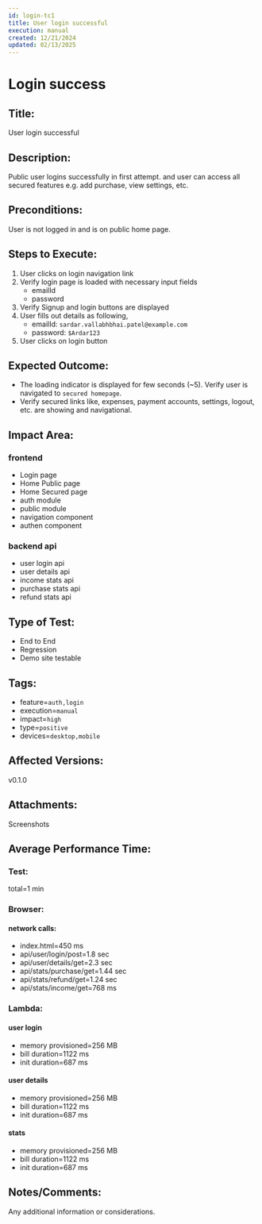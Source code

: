 ```yaml
---
id: login-tc1
title: User login successful
execution: manual
created: 12/21/2024
updated: 02/13/2025
---
```


# Login success

## Title:

User login successful

## Description:

Public user logins successfully in first attempt. and user can access all secured features e.g. add purchase, view settings, etc.

## Preconditions:

User is not logged in and is on public home page.

## Steps to Execute:

1. User clicks on login navigation link
2. Verify login page is loaded with necessary input fields
   - emailId
   - password
3. Verify Signup and login buttons are displayed
4. User fills out details as following,
   - emailId: `sardar.vallabhbhai.patel@example.com`
   - password: `$Ardar123`
5. User clicks on login button

## Expected Outcome:

- The loading indicator is displayed for few seconds (~5). Verify user is navigated to `secured homepage`.
- Verify secured links like, expenses, payment accounts, settings, logout, etc. are showing and navigational.

## Impact Area:

### frontend

- Login page
- Home Public page
- Home Secured page
- auth module
- public module
- navigation component
- authen component

### backend api

- user login api
- user details api
- income stats api
- purchase stats api
- refund stats api

## Type of Test:

- End to End
- Regression
- Demo site testable

## Tags:

- feature=`auth,login`
- execution=`manual`
- impact=`high`
- type=`positive`
- devices=`desktop,mobile`

## Affected Versions:

v0.1.0

## Attachments:

Screenshots

## Average Performance Time:

### Test:

total=1 min

### Browser:

#### network calls:

- index.html=450 ms
- api/user/login/post=1.8 sec
- api/user/details/get=2.3 sec
- api/stats/purchase/get=1.44 sec
- api/stats/refund/get=1.24 sec
- api/stats/income/get=768 ms

### Lambda:

#### user login

- memory provisioned=256 MB
- bill duration=1122 ms
- init duration=687 ms

#### user details

- memory provisioned=256 MB
- bill duration=1122 ms
- init duration=687 ms

#### stats

- memory provisioned=256 MB
- bill duration=1122 ms
- init duration=687 ms

## Notes/Comments:

Any additional information or considerations.
